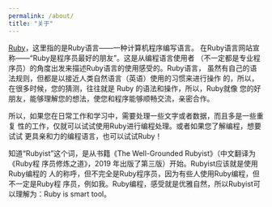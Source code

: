 ```yaml
---
permalink: /about/
title: "关于"
---
```


[Ruby](https://ruby-lang.org/)，这里指的是Ruby语言——一种计算机程序编写语言。
在Ruby语言网站宣称——“Ruby是程序员最好的朋友”。这是从编程语言使用者
（不一定都是专业程序员）的角度出发来描述Ruby语言的使用感受的。Ruby语言，
虽然有自己的语法规则，但都是以接近人类自然语言（英语）使用的习惯来进行操作
的，所以，在很多时候，您的猜测，往往就是 Ruby 的语法和操作，所以，Ruby就像
您的好朋友，能够理解您的想法，使您和程序能够顺畅交流，亲密合作。

所以，如果您在日常工作和学习中，需要处理一些文字或者数据，而且多是一些重复
性的工作，仅就可以试试使用Ruby进行编程处理。或者如果您了解编程，想要试试
更具亲和力的编程语言，也可以试试Ruby！

知道“Rubyist”这个词，是从书籍《The Well-Grounded Rubyist》（中文翻译为《Ruby程
序员修炼之道》，2019 年出版了第三版）开始。Rubyist应该就是使用Ruby编程的
人的称呼，但不完全是Ruby程序员，因为有些人使用Ruby编程，但不一定是Ruby程
序员，例如我。Ruby编程，感受就是优雅自然，所以Rubyist可以理解为：Ruby is smart tool。
